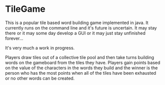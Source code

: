 # TileGame

This is a popular tile based word building game implemented in java. It currently runs on the command line and it's future is uncertain. It may stay there or it may some day develop a GUI or it may just stay unfinished forever...

It's very much a work in progress.

Players draw tiles out of a collective tile pool and then take turns building words on the gameboard from the tiles they have. Players gain points based on the value of the characters in the words they build and the winner is the person who has the most points when all of the tiles have been exhausted or no other words can be created.


